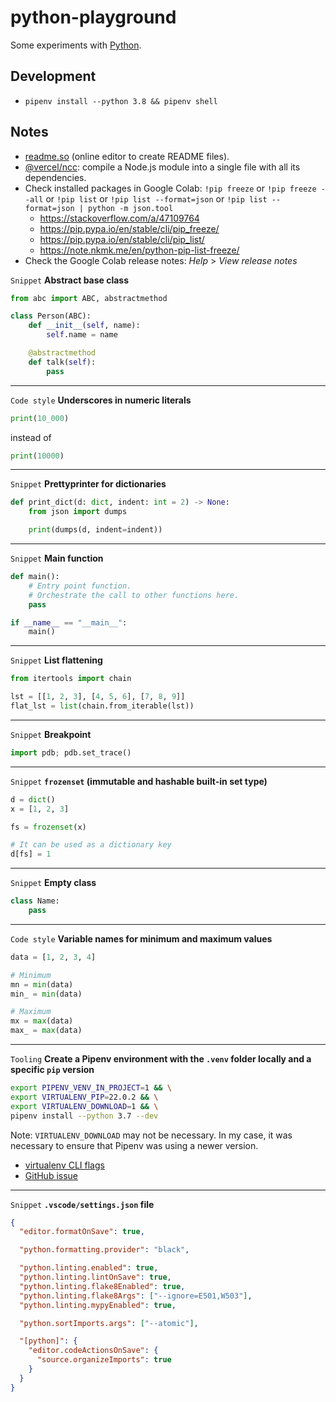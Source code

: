 # python-playground

Some experiments with [Python](https://www.python.org/).

## Development

- `pipenv install --python 3.8 && pipenv shell`

## Notes

- [readme.so](https://readme.so/) (online editor to create README files).
- [@vercel/ncc](https://github.com/vercel/ncc): compile a Node.js module into a single file with all its dependencies.
- Check installed packages in Google Colab: `!pip freeze` or `!pip freeze --all` or `!pip list` or `!pip list --format=json` or `!pip list --format=json | python -m json.tool`
  - https://stackoverflow.com/a/47109764
  - https://pip.pypa.io/en/stable/cli/pip_freeze/
  - https://pip.pypa.io/en/stable/cli/pip_list/
  - https://note.nkmk.me/en/python-pip-list-freeze/
- Check the Google Colab release notes: _Help_ > _View release notes_

`Snippet` **Abstract base class**

```python
from abc import ABC, abstractmethod

class Person(ABC):
    def __init__(self, name):
        self.name = name

    @abstractmethod
    def talk(self):
        pass
```

---

`Code style` **Underscores in numeric literals**

```python
print(10_000)
```

instead of

```python
print(10000)
```

---

`Snippet` **Prettyprinter for dictionaries**

```python
def print_dict(d: dict, indent: int = 2) -> None:
    from json import dumps

    print(dumps(d, indent=indent))

```

---

`Snippet` **Main function**

```python
def main():
    # Entry point function.
    # Orchestrate the call to other functions here.
    pass

if __name__ == "__main__":
    main()
```

---

`Snippet` **List flattening**

```python
from itertools import chain

lst = [[1, 2, 3], [4, 5, 6], [7, 8, 9]]
flat_lst = list(chain.from_iterable(lst))
```

---

`Snippet` **Breakpoint**

```python
import pdb; pdb.set_trace()
```

---

`Snippet` **`frozenset` (immutable and hashable built-in set type)**

```python
d = dict()
x = [1, 2, 3]

fs = frozenset(x)

# It can be used as a dictionary key
d[fs] = 1
```

---

`Snippet` **Empty class**

```python
class Name:
    pass
```

---

`Code style` **Variable names for minimum and maximum values**

```python
data = [1, 2, 3, 4]

# Minimum
mn = min(data)
min_ = min(data)

# Maximum
mx = max(data)
max_ = max(data)
```

---

`Tooling` **Create a Pipenv environment with the `.venv` folder locally and a specific `pip` version**

```bash
export PIPENV_VENV_IN_PROJECT=1 && \
export VIRTUALENV_PIP=22.0.2 && \
export VIRTUALENV_DOWNLOAD=1 && \
pipenv install --python 3.7 --dev
```

Note: `VIRTUALENV_DOWNLOAD` may not be necessary. In my case, it was necessary to ensure that Pipenv was using a newer version.

- [virtualenv CLI flags](https://virtualenv.pypa.io/en/latest/cli_interface.html#section-seeder)
- [GitHub issue](https://github.com/pypa/pipenv/issues/3142#issuecomment-831378235)

---

`Snippet` **`.vscode/settings.json` file**

```json
{
  "editor.formatOnSave": true,

  "python.formatting.provider": "black",

  "python.linting.enabled": true,
  "python.linting.lintOnSave": true,
  "python.linting.flake8Enabled": true,
  "python.linting.flake8Args": ["--ignore=E501,W503"],
  "python.linting.mypyEnabled": true,

  "python.sortImports.args": ["--atomic"],

  "[python]": {
    "editor.codeActionsOnSave": {
      "source.organizeImports": true
    }
  }
}
```

